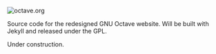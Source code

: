 ![octave.org](http://i.imgur.com/PrV1hmV.png)

Source code for the redesigned GNU Octave website. Will be built with Jekyll and
released under the GPL.

Under construction.
